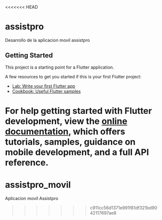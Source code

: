 <<<<<<< HEAD
# assistpro

Desarrollo de la aplicacion movil assistpro

## Getting Started

This project is a starting point for a Flutter application.

A few resources to get you started if this is your first Flutter project:

- [Lab: Write your first Flutter app](https://docs.flutter.dev/get-started/codelab)
- [Cookbook: Useful Flutter samples](https://docs.flutter.dev/cookbook)

For help getting started with Flutter development, view the
[online documentation](https://docs.flutter.dev/), which offers tutorials,
samples, guidance on mobile development, and a full API reference.
=======
# assistpro_movil
Aplicacion movil Assistpro
>>>>>>> c911cc56d1371e991f81df321bd9042117697ae8
